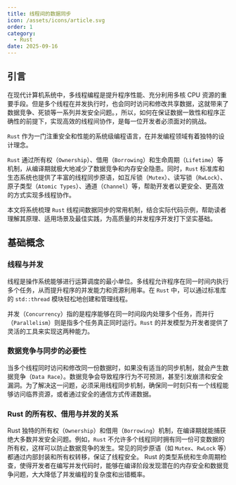 ```yaml
---
title: 线程间的数据同步
icon: /assets/icons/article.svg
order: 1
category:
  - Rust
date: 2025-09-16
---
```


## 引言

在现代计算机系统中，多线程编程是提升程序性能、充分利用多核 CPU 资源的重要手段。但是多个线程在并发执行时，也会同时访问和修改共享数据，这就带来了数据竞争、死锁等一系列并发安全问题。，所以，如何在保证数据一致性和程序正确性的前提下，实现高效的线程间协作，是每一位开发者必须面对的挑战。

`Rust` 作为一门注重安全和性能的系统级编程语言，在并发编程领域有着独特的设计理念。

`Rust` 通过所有权（`Ownership`）、借用（`Borrowing`）和生命周期（`Lifetime`）等机制，从编译期就极大地减少了数据竞争和内存安全隐患。同时，`Rust` 标准库和生态系统也提供了丰富的线程同步原语，如互斥锁（`Mutex`）、读写锁（`RwLock`）、原子类型（`Atomic Types`）、通道（`Channel`）等，帮助开发者以更安全、更高效的方式实现多线程协作。

本文将系统梳理 `Rust` 线程间数据同步的常用机制，结合实际代码示例，帮助读者理解其原理、适用场景及最佳实践，为高质量的并发程序开发打下坚实基础。

## 基础概念

### 线程与并发

线程是操作系统能够进行运算调度的最小单位。多线程允许程序在同一时间内执行多个任务，从而提升程序的并发能力和资源利用率。在 `Rust` 中，可以通过标准库的 `std::thread` 模块轻松地创建和管理线程。

并发（`Concurrency`）指的是程序能够在同一时间段内处理多个任务，而并行（`Parallelism`）则是指多个任务真正同时运行。`Rust` 的并发模型为开发者提供了灵活的工具来实现这两种能力。

### 数据竞争与同步的必要性

当多个线程同时访问和修改同一份数据时，如果没有适当的同步机制，就会产生数据竞争（`Data Race`）。数据竞争会导致程序行为不可预测，甚至引发崩溃和安全漏洞。为了解决这一问题，必须采用线程同步机制，确保同一时刻只有一个线程能够访问临界资源，或者通过安全的通信方式传递数据。

### Rust 的所有权、借用与并发的关系

Rust 独特的所有权（`Ownership`）和借用（`Borrowing`）机制，在编译期就能捕获绝大多数并发安全问题。例如，`Rust` 不允许多个线程同时拥有同一份可变数据的所有权，这样可以防止数据竞争的发生。常见的同步原语（如 `Mutex`、`RwLock` 等）都通过内部封装和所有权转移，保证了线程安全。
Rust 的类型系统和生命周期检查，使得开发者在编写并发代码时，能够在编译阶段发现潜在的内存安全和数据竞争问题，大大降低了并发编程的复杂度和出错概率。
